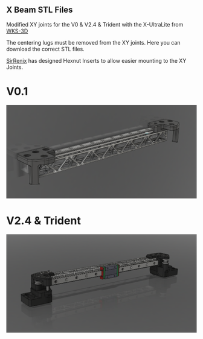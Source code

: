 <h2>X Beam STL Files</h2>

Modified XY joints for the V0 & V2.4 & Trident with the X-UltraLite from [WKS-3D](https://wks-3d.de/)	

The centering lugs must be removed from the XY joints. Here you can download the correct STL files.

[SirRenix](https://github.com/SirRenix) has designed Hexnut Inserts to allow easier mounting to the XY Joints. 

# V0.1 
![Here](V0.1/VORON_V0.1_XY_Joints_Mod_X-Beam-2.PNG)


# V2.4 & Trident
![Here](V2.4_Trdent/VORON2.4_Assembly_xy_joints_Mod_X-Beam-2.PNG)


